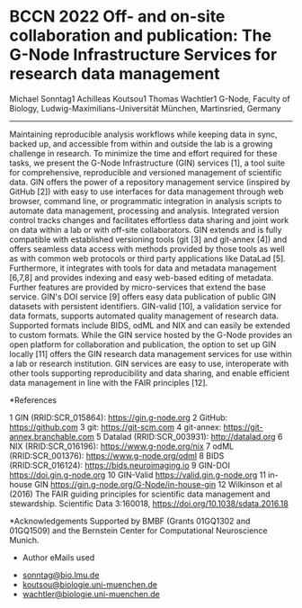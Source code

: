 # BCCN 2022     Off- and on-site collaboration and publication: The G-Node Infrastructure Services for research data management
Michael Sonntag1 Achilleas Koutsou1 Thomas Wachtler1
G-Node, Faculty of Biology, Ludwig-Maximilians-Universität München, Martinsried, Germany

----

Maintaining reproducible analysis workflows while keeping data in sync, backed up, and accessible from within and outside the lab is a growing challenge in research. To minimize the time and effort required for these tasks, we present the G-Node Infrastructure (GIN) services [1], a tool suite for comprehensive, reproducible and versioned management of scientific data.
GIN offers the power of a repository management service (inspired by GitHub [2]) with easy to use interfaces for data management through web browser, command line, or programmatic integration in analysis scripts to automate data management, processing and analysis. Integrated version control tracks changes and facilitates effortless data sharing and joint work on data within a lab or with off-site collaborators.
GIN extends and is fully compatible with established versioning tools (git [3] and git-annex [4]) and offers seamless data access with methods provided by those tools as well as with common web protocols or third party applications like DataLad [5]. Furthermore, it integrates with tools for data and metadata management [6,7,8] and provides indexing and easy web-based editing of metadata.
Further features are provided by micro-services that extend the base service. GIN's DOI service [9] offers easy data publication of public GIN datasets with persistent identifiers. GIN-valid [10], a validation service for data formats, supports automated quality management of research data. Supported formats include BIDS, odML and NIX and can easily be extended to custom formats.
While the GIN service hosted by the G-Node provides an open platform for collaboration and publication, the option to set up GIN locally [11] offers the GIN research data management services for use within a lab or research institution.
GIN services are easy to use, interoperate with other tools supporting reproducibility and data sharing, and enable efficient data management in line with the FAIR principles [12].


*References

1 GIN (RRID:SCR_015864): https://gin.g-node.org 
2 GitHub: https://github.com
3 git: https://git-scm.com
4 git-annex: https://git-annex.branchable.com
5 Datalad (RRID:SCR_003931): http://datalad.org
6 NIX (RRID:SCR_016196): https://www.g-node.org/nix
7 odML (RRID:SCR_001376): https://www.g-node.org/odml
8 BIDS (RRID:SCR_016124): https://bids.neuroimaging.io
9 GIN-DOI https://doi.gin.g-node.org
10 GIN-Valid https://valid.gin.g-node.org
11 in-house GIN https://gin.g-node.org/G-Node/in-house-gin
12 Wilkinson et al (2016) The FAIR guiding principles for scientific data management and stewardship. Scientific Data 3:160018, https://doi.org/10.1038/sdata.2016.18


*Acknowledgements 
Supported by BMBF (Grants 01GQ1302 and 01GQ1509) and the Bernstein Center for Computational Neuroscience Munich.

* Author eMails used
- sonntag@bio.lmu.de
- koutsou@biologie.uni-muenchen.de
- wachtler@biologie.uni-muenchen.de

